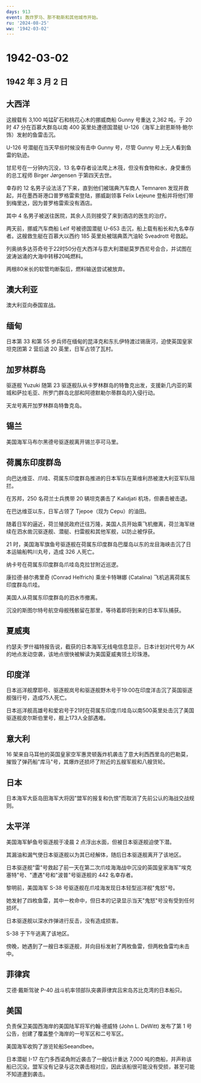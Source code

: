 ```yaml
---
days: 913
event: 轰炸罗马、那不勒斯和其他城市开始。
ru: '2024-08-25'
ww: '1942-03-02'
---
```


# 1942-03-02

## 1942 年 3 月 2 日

## 大西洋

这艘载有 3,100 吨锰矿石和桃花心木的挪威商船 Gunny 号重达 2,362 吨，于 20
时 47 分在百慕大群岛以南 400 英里处遭德国潜艇
U-126（海军上尉恩斯特·鲍尔饰）发射的鱼雷击沉。

U-126 号潜艇在当天早些时候没有击中 Gunny 号，尽管 Gunny
号上无人看到鱼雷的轨迹。

甘尼号在一分钟内沉没，13
名幸存者设法爬上木筏，但没有食物和水，身受重伤的总工程师 Birger
Jørgensen 于第四天去世。

幸存的 12 名男子设法活了下来，直到他们被瑞典汽车商人 Temnaren
发现并救起，并在墨西哥港口普罗格雷索登陆，挪威副领事 Felix Lejeune
登船并将他们带到梅里达，因为普罗格雷索没有酒店。

其中 4 名男子被送往医院，其余人员则接受了来到酒店的医生的治疗。

两天前，挪威汽车商船 Leif 号被德国潜艇 U-653
击沉，船上载有船长和九名幸存者。这艘救生艇在百慕大以西约 185
英里处被瑞典蒸汽油轮 Sveadrott 号救起。

列奥纳多达芬奇号于22时50分在大西洋与意大利潜艇莫罗西尼号会合，并试图在波涛汹涌的大海中转移20吨燃料。

两根80米长的软管均断裂后，燃料输送尝试被放弃。

## 澳大利亚

澳大利亚向泰国宣战。

## 缅甸

日本第 33 和第 55
步兵师在缅甸的昆泽克和东扎伊特渡过锡唐河，迫使英国皇家坦克团第 2 营后退
20 英里，日军占领了瓦村。

## 加罗林群岛

驱逐舰 Yuzuki 随第 23
驱逐舰队从卡罗林群岛的特鲁克出发，支援新几内亚的莱城和萨拉毛亚、所罗门群岛北部和阿德默勒尔蒂群岛的入侵行动。

天龙号离开加罗林群岛特鲁克岛。

## 锡兰

美国海军马布尔黑德号驱逐舰离开锡兰亭可马里。

## 荷属东印度群岛

向巴达维亚、爪哇、荷属东印度群岛推进的日本军队在莱维利昂被澳大利亚军队阻拦。

在苏邦，250 名荷兰士兵携带 20 辆坦克袭击了 Kalidjati
机场，但袭击被击退。

在巴达维亚以东，日军占领了 Tjepoe（现为 Cepu）的油田。

随着日军的逼近，荷兰殖民政府迁往万隆，美国人员开始乘飞机撤离，荷兰海军继续在泗水凿沉驱逐舰、潜艇、扫雷舰和其他军舰，以防止被俘获。

21
时，美国海军旗鱼号驱逐舰在荷属东印度群岛巴厘岛以东的龙目海峡击沉了日本运输船鸭川丸号，造成
326 人死亡。

纳卡号在荷属东印度群岛爪哇岛克拉甘附近巡逻。

康拉德·赫尔弗里奇 (Conrad Helfrich) 乘坐卡特琳娜 (Catalina)
飞机逃离荷属东印度群岛爪哇。

美国人从荷属东印度群岛的泗水市撤离。

沉没的斯图尔特号航空母舰残骸留在那里，等待着即将到来的日本军队捕获。

## 夏威夷

约瑟夫·罗什福特报告说，截获的日本海军无线电信息显示，日本计划对代号为 AK
的地点发动空袭，该地点很快被解读为美国夏威夷领土珍珠港。

## 印度洋

日本巡洋舰摩耶号、驱逐舰岚号和驱逐舰野木号于19:00在印度洋击沉了英国驱逐舰强行号，造成75人死亡。

日本巡洋舰高雄号和爱宕号于21时在荷属东印度爪哇岛以南500英里处击沉了美国驱逐舰皮尔斯伯里号，舰上173人全部遇难。

## 意大利

16
架来自马耳他的英国皇家空军惠灵顿轰炸机袭击了意大利西西里岛的巴勒莫，摧毁了弹药船"库马"号，其爆炸还损坏了附近的五艘军舰和八艘货轮。

## 日本

日本海军大臣岛田海军大将因"盟军的报复和仇恨"而取消了先前公认的海战交战规则。

## 太平洋

美国海军鲈鱼号驱逐舰于凌晨 2 点浮出水面，但被日本驱逐舰迫使下潜。

其漏油和漏气使日本驱逐舰以为其已经解体，随后日本驱逐舰离开了该地区。

日本驱逐舰"雷"号救起了前一天在第二次爪哇海海战中沉没的英国皇家海军"埃克塞特"号、"遭遇"号和"波普"号驱逐舰的
442 名幸存者。

黎明前，美国海军 S-38 号驱逐舰在爪哇海发现日本轻型巡洋舰"鬼怒"号。

她发射了四枚鱼雷，其中一枚命中，但日本的记录显示当天"鬼怒"号没有受到任何损坏。

日本驱逐舰以深水炸弹进行反击，没有造成损害。

S-38 于下午逃离了该地区。

傍晚，她遇到了一艘日本驱逐舰，并向目标发射了两枚鱼雷，但两枚鱼雷均未击中。

## 菲律宾

艾德·戴斯驾驶 P-40 战斗机率领部队突袭菲律宾吕宋岛苏比克湾的日本船只。

## 美国

负责保卫美国西海岸的美国陆军将军约翰·德威特 (John L. DeWitt) 发布了第 1
号公告，创建了覆盖整个海岸的一号军区和二号军区。

美国海军收购了游览轮船Seeandbee。

日本潜艇 I-17 在门多西诺角附近袭击了一艘估计重达 7,000
吨的商船，并声称该船已沉没。盟军没有记录与这次袭击相对应，因此该船很可能没有受损，甚至可能不知道遭到袭击。